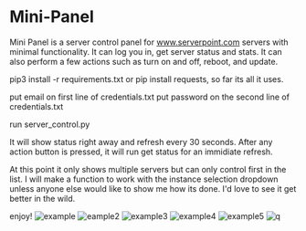 # Mini-Panel
Mini Panel is a server control panel for www.serverpoint.com servers
with minimal functionality. It can log you in, get server status and
stats. It can also perform a few actions such as turn on and off,
reboot, and update.

pip3 install -r requirements.txt
or pip install requests, so far its all it uses.

put email on first line of credentials.txt
put password on the second line of credentials.txt

run server_control.py

It will show status right away and refresh every 30 seconds. After
any action button is pressed, it will run get status for an
immidiate refresh.

At this point it only shows multiple servers but can only control
first in the list. I will make a function to work with the
instance selection dropdown unless anyone else would like to show
me how its done. I'd love to see it get better in
the wild.

enjoy!
![example](https://user-images.githubusercontent.com/94589563/208738741-ddace90d-815f-4ab7-88fc-01da94b8f291.png)
![eample2](https://user-images.githubusercontent.com/94589563/208738804-a9892f1f-84dd-47c5-839a-4ca6e5dda39a.png)
![example3](https://user-images.githubusercontent.com/94589563/208738813-455b9019-796b-484e-ac56-61a19ef6e033.png)
![example4](https://user-images.githubusercontent.com/94589563/208738825-afca2d51-e7db-4f4a-ab68-a50107b8689b.png)
![example5](https://user-images.githubusercontent.com/94589563/208738835-e0dd5f50-3afc-4116-9165-f5d3fef892f1.png)
![q](https://user-images.githubusercontent.com/94589563/209963542-79d1259b-69aa-40aa-bd33-b510b18069e1.png)
